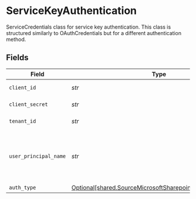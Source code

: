 # ServiceKeyAuthentication

ServiceCredentials class for service key authentication.
This class is structured similarly to OAuthCredentials but for a different authentication method.


## Fields

| Field                                                                                                                                                                                  | Type                                                                                                                                                                                   | Required                                                                                                                                                                               | Description                                                                                                                                                                            |
| -------------------------------------------------------------------------------------------------------------------------------------------------------------------------------------- | -------------------------------------------------------------------------------------------------------------------------------------------------------------------------------------- | -------------------------------------------------------------------------------------------------------------------------------------------------------------------------------------- | -------------------------------------------------------------------------------------------------------------------------------------------------------------------------------------- |
| `client_id`                                                                                                                                                                            | *str*                                                                                                                                                                                  | :heavy_check_mark:                                                                                                                                                                     | Client ID of your Microsoft developer application                                                                                                                                      |
| `client_secret`                                                                                                                                                                        | *str*                                                                                                                                                                                  | :heavy_check_mark:                                                                                                                                                                     | Client Secret of your Microsoft developer application                                                                                                                                  |
| `tenant_id`                                                                                                                                                                            | *str*                                                                                                                                                                                  | :heavy_check_mark:                                                                                                                                                                     | Tenant ID of the Microsoft SharePoint user                                                                                                                                             |
| `user_principal_name`                                                                                                                                                                  | *str*                                                                                                                                                                                  | :heavy_check_mark:                                                                                                                                                                     | Special characters such as a period, comma, space, and the at sign (@) are converted to underscores (_). More details: https://learn.microsoft.com/en-us/sharepoint/list-onedrive-urls |
| `auth_type`                                                                                                                                                                            | [Optional[shared.SourceMicrosoftSharepointSchemasAuthType]](../../models/shared/sourcemicrosoftsharepointschemasauthtype.md)                                                           | :heavy_minus_sign:                                                                                                                                                                     | N/A                                                                                                                                                                                    |